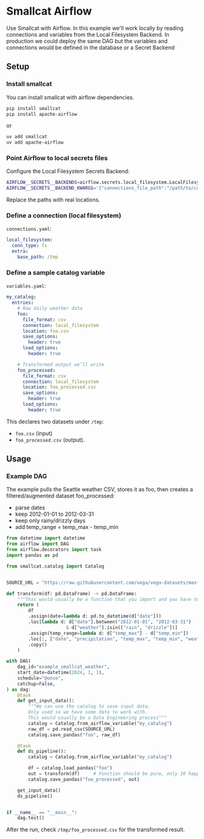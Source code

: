 # Smallcat Airflow
Use Smallcat with Airflow. In this example we'll work locally by reading connections and variables from the Local Filesystem Backend. In production we could deploy the same DAG but the variables and connections would be defined in the database or a Secret Backend

## Setup
### Install smallcat

You can install smallcat with airflow dependencies.

```sh
pip install smallcat
pip install apache-airflow
```

or

```sh
uv add smallcat
uv add apache-airflow
```

### Point Airflow to local secrets files

Configure the Local Filesystem Secrets Backend:

```sh
AIRFLOW__SECRETS__BACKENDS=airflow.secrets.local_filesystem.LocalFilesystemBackend
AIRFLOW__SECRETS__BACKEND_KWARGS='{"connections_file_path":"/path/to/connections.yaml","variables_file_path":"/path/to/variables.yaml"}'
```

Replace the paths with real locations.

### Define a connection (local filesystem)

`connections.yaml`:

```yaml
local_filesystem:
  conn_type: fs
  extra:
    base_path: /tmp
```

### Define a sample catalog variable

`variables.yaml`:

```yaml
my_catalog:
  entries:
    # Raw daily weather data
    foo:
      file_format: csv
      connection: local_filesystem
      location: foo.csv
      save_options:
        header: true
      load_options:
        header: true

    # Transformed output we’ll write
    foo_processed:
      file_format: csv
      connection: local_filesystem
      location: foo_processed.csv
      save_options:
        header: true
      load_options:
        header: true
```


This declares two datasets under `/tmp`:

- `foo.csv` (input)
- `foo_processed.csv` (output).


## Usage

### Example DAG

The example pulls the Seattle weather CSV, stores it as foo, then creates a filtered/augmented dataset foo_processed:

- parse dates
- keep 2012-01-01 to 2012-03-31
- keep only rainy/drizzly days
- add temp_range = temp_max - temp_min

```python
from datetime import datetime
from airflow import DAG
from airflow.decorators import task
import pandas as pd

from smallcat.catalog import Catalog


SOURCE_URL = "https://raw.githubusercontent.com/vega/vega-datasets/master/data/seattle-weather.csv"

def transform(df: pd.DataFrame) -> pd.DataFrame:
    """This would usually be a function that you import and you have tested in notebooks"""
    return (
        df
        .assign(date=lambda d: pd.to_datetime(d["date"]))
        .loc[lambda d: d["date"].between("2012-01-01", "2012-03-31")
                      & d["weather"].isin(["rain", "drizzle"])]
        .assign(temp_range=lambda d: d["temp_max"] - d["temp_min"])
        .loc[:, ["date", "precipitation", "temp_max", "temp_min", "weather", "temp_range"]]
        .copy()
    )

with DAG(
    dag_id="example_smallcat_weather",
    start_date=datetime(2024, 1, 1),
    schedule="@once",
    catchup=False,
) as dag:
    @task
    def get_input_data():
        """We can use the catalog to save input data.
        Only used so we have some data to work with.
        This would usually be a Data Engineering process"""
        catalog = Catalog.from_airflow_variable("my_catalog")
        raw_df = pd.read_csv(SOURCE_URL)
        catalog.save_pandas("foo", raw_df)

    @task
    def ds_pipeline():
        catalog = Catalog.from_airflow_variable("my_catalog")

        df = catalog.load_pandas("foo")
        out = transform(df)     # Function should be pure, only IO happens in the pipeline with the catalog
        catalog.save_pandas("foo_processed", out)

    get_input_data()
    ds_pipeline()


if __name__ == "__main__":
    dag.test()
```

After the run, check `/tmp/foo_processed.csv` for the transformed result.
